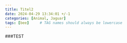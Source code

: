```yaml
---
title: Titel2
date: 2024-04-29 13:34:01 +/-1
categories: [Animal, Jaguar]
tags: [bee]     # TAG names should always be lowercase
---
```


###TEST